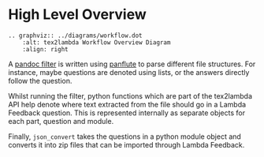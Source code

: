 # High Level Overview

```{eval-rst}
.. graphviz:: ../diagrams/workflow.dot
    :alt: tex2lambda Workflow Overview Diagram
    :align: right
```

A [pandoc filter](https://pandoc.org/filters.html) is written using [panflute](https://github.com/sergiocorreia/panflute) to parse different file structures. For instance, maybe questions are denoted using lists, or the answers directly follow the question.

Whilst running the filter, python functions which are part of the tex2lambda API help denote where text extracted from the file should go in a Lambda Feedback question. This is represented internally as separate objects for each part, question and module.

Finally, `json_convert` takes the questions in a python module object and converts it into zip files that can be imported through Lambda Feedback.
